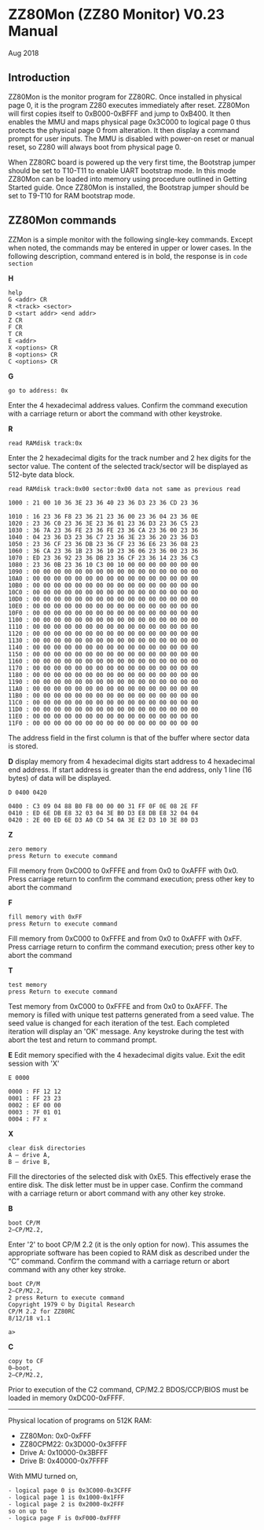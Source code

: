 # ZZ80Mon (ZZ80 Monitor) V0.23 Manual

Aug 2018
## Introduction


ZZ80Mon is the monitor program for ZZ80RC. Once installed in physical page 0, it is the program Z280 executes immediately after reset. ZZ80Mon will first copies itself to 0xB000-0xBFFF and jump to 0xB400. It then enables the MMU and maps physical page 0x3C000 to logical page 0 thus protects the physical page 0 from alteration. It then display a command prompt for user inputs. The MMU is disabled with power-on reset or manual reset, so Z280 will always boot from physical page 0.

When ZZ80RC board is powered up the very first time, the Bootstrap jumper should be set to T10-T11 to enable UART bootstrap mode. In this mode ZZ80Mon can be loaded into memory using procedure outlined in Getting Started guide. Once ZZ80Mon is installed, the Bootstrap jumper should be set to T9-T10 for RAM bootstrap mode.
## ZZ80Mon commands


ZZMon is a simple monitor with the following single-key commands. Except when noted, the commands may be entered in upper or lower cases. In the following description, command entered is in bold, the response is in `code section`

**H**
```
help
G <addr> CR
R <track> <sector>
D <start addr> <end addr>
Z CR
F CR
T CR
E <addr>
X <options> CR
B <options> CR
C <options> CR
```
**G**
```
go to address: 0x
```
Enter the 4 hexadecimal address values. Confirm the command execution with a carriage return or abort the command with other keystroke.

**R**
```
read RAMdisk track:0x
```
Enter the 2 hexadecimal digits for the track number and 2 hex digits for the sector value. The content of the selected track/sector will be displayed as 512-byte data block.
```
read RAMdisk track:0x00 sector:0x00 data not same as previous read

1000 : 21 00 10 36 3E 23 36 40 23 36 D3 23 36 CD 23 36

1010 : 16 23 36 F8 23 36 21 23 36 00 23 36 04 23 36 0E
1020 : 23 36 C0 23 36 3E 23 36 01 23 36 D3 23 36 C5 23
1030 : 36 7A 23 36 FE 23 36 FE 23 36 CA 23 36 00 23 36
1040 : 04 23 36 D3 23 36 C7 23 36 3E 23 36 20 23 36 D3
1050 : 23 36 CF 23 36 DB 23 36 CF 23 36 E6 23 36 08 23
1060 : 36 CA 23 36 1B 23 36 10 23 36 06 23 36 00 23 36
1070 : ED 23 36 92 23 36 DB 23 36 CF 23 36 14 23 36 C3
1080 : 23 36 0B 23 36 10 C3 00 10 00 00 00 00 00 00 00
1090 : 00 00 00 00 00 00 00 00 00 00 00 00 00 00 00 00
10A0 : 00 00 00 00 00 00 00 00 00 00 00 00 00 00 00 00
10B0 : 00 00 00 00 00 00 00 00 00 00 00 00 00 00 00 00
10C0 : 00 00 00 00 00 00 00 00 00 00 00 00 00 00 00 00
10D0 : 00 00 00 00 00 00 00 00 00 00 00 00 00 00 00 00
10E0 : 00 00 00 00 00 00 00 00 00 00 00 00 00 00 00 00
10F0 : 00 00 00 00 00 00 00 00 00 00 00 00 00 00 00 00
1100 : 00 00 00 00 00 00 00 00 00 00 00 00 00 00 00 00
1110 : 00 00 00 00 00 00 00 00 00 00 00 00 00 00 00 00
1120 : 00 00 00 00 00 00 00 00 00 00 00 00 00 00 00 00
1130 : 00 00 00 00 00 00 00 00 00 00 00 00 00 00 00 00
1140 : 00 00 00 00 00 00 00 00 00 00 00 00 00 00 00 00
1150 : 00 00 00 00 00 00 00 00 00 00 00 00 00 00 00 00
1160 : 00 00 00 00 00 00 00 00 00 00 00 00 00 00 00 00
1170 : 00 00 00 00 00 00 00 00 00 00 00 00 00 00 00 00
1180 : 00 00 00 00 00 00 00 00 00 00 00 00 00 00 00 00
1190 : 00 00 00 00 00 00 00 00 00 00 00 00 00 00 00 00
11A0 : 00 00 00 00 00 00 00 00 00 00 00 00 00 00 00 00
11B0 : 00 00 00 00 00 00 00 00 00 00 00 00 00 00 00 00
11C0 : 00 00 00 00 00 00 00 00 00 00 00 00 00 00 00 00
11D0 : 00 00 00 00 00 00 00 00 00 00 00 00 00 00 00 00
11E0 : 00 00 00 00 00 00 00 00 00 00 00 00 00 00 00 00
11F0 : 00 00 00 00 00 00 00 00 00 00 00 00 00 00 00 00
```
The address field in the first column is that of the buffer where sector data is stored.

**D**
display memory from 4 hexadecimal digits start address to 4 hexadecimal end address. If start address is greater than the end address, only 1 line (16 bytes) of data will be displayed.
```
D 0400 0420

0400 : C3 09 04 88 B0 FB 00 00 00 31 FF 0F 0E 08 2E FF
0410 : ED 6E DB E8 32 03 04 3E B0 D3 E8 DB E8 32 04 04
0420 : 2E 00 ED 6E D3 A0 CD 54 0A 3E E2 D3 10 3E 80 D3
```
**Z**
```
zero memory
press Return to execute command
```
Fill memory from 0xC000 to 0xFFFE and from 0x0 to 0xAFFF with 0x0. Press carriage return to confirm the command execution; press other key to abort the command

**F**
```
fill memory with 0xFF
press Return to execute command
```
Fill memory from 0xC000 to 0xFFFE and from 0x0 to 0xAFFF with 0xFF. Press carriage return to confirm the command execution; press other key to abort the command

**T**
```
test memory
press Return to execute command
```
Test memory from 0xC000 to 0xFFFE and from 0x0 to 0xAFFF. The memory is filled with unique test patterns generated from a seed value. The seed value is changed for each iteration of the test. Each completed iteration will display an 'OK' message. Any keystroke during the test with abort the test and return to command prompt.

**E**
Edit memory specified with the 4 hexadecimal digits value. Exit the edit session with 'X'
```
E 0000

0000 : FF 12 12
0001 : FF 23 23
0002 : EF 00 00
0003 : 7F 01 01
0004 : F7 x
```
**X**
```
clear disk directories
A – drive A,
B – drive B,
```
Fill the directories of the selected disk with 0xE5. This effectively erase the entire disk. The disk letter must be in upper case. Confirm the command with a carriage return or abort command with any other key stroke.

**B**
```
boot CP/M
2–CP/M2.2,
```
Enter '2' to boot CP/M 2.2 (it is the only option for now). This assumes the appropriate software has been copied to RAM disk as described under the “C” command. Confirm the command with a carriage return or abort command with any other key stroke.
```
boot CP/M
2–CP/M2.2,
2 press Return to execute command
Copyright 1979 © by Digital Research
CP/M 2.2 for ZZ80RC
8/12/18 v1.1

a>
```
**C**
```
copy to CF
0–boot,
2–CP/M2.2,
```
Prior to execution of the C2 command, CP/M2.2 BDOS/CCP/BIOS must be loaded in memory 0xDC00-0xFFFF.
***
Physical location of programs on 512K RAM:

* ZZ80Mon: 0x0-0xFFF
* ZZ80CPM22: 0x3D000-0x3FFFF
* Drive A: 0x10000-0x3BFFF
* Drive B: 0x40000-0x7FFFF

With MMU turned on,

    - logical page 0 is 0x3C000-0x3CFFF
    - logical page 1 is 0x1000-0x1FFF
    - logical page 2 is 0x2000-0x2FFF
    so on up to
    - logica page F is 0xF000-0xFFFF

